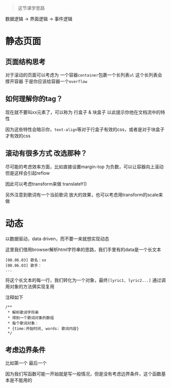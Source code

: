 > 这节课学思路

数据逻辑 -> 界面逻辑 -> 事件逻辑
# 静态页面
## 页面结构思考

对于滚动的页面可以考虑为
一个容器`container`包裹一个长列表`ul` 这个长列表会撑开容器
于是你应该给容器一个`overflow`

## 如何理解你的tag？

现在就不要叫xx元素了，可以称为 行盒子 & 块盒子
以此提示你他在文档流中的特性

因为这些特性会暗示你，`text-align`等对于行盒子有效的css，或者是对于块盒子才有效的css

## 滚动有很多方式 改选那种？

尽可能的考虑效率方面，比如直接设置margin-top 为负数，可以让容器向上滚动
但是这样会引起reflow

因此可以考虑transform来做 translateY()

另外注意到歌词有一个当前歌词 放大的效果，也可以考虑用transform的scale来做


# 动态

以数据驱动，data driven，而不要一来就想实现动态

这里我们借用browser解析html字符串的思路，我们手里有的data是一个长文本
```
[00.06.03] 歌名：xx
[00.06.03] 歌手：
...
```
将这个长文本的每一行，我们转化为一个对象，最终`[lyric1, lyric2...]` 通过调用对象的方法俩实现复用

注释如下
```
/**
 * 解析歌词字符串
 * 得到一个歌词对象的数组
 * 每个歌词对象：
 * {time:开始时间, words: 歌词内容}
 */
```

## 考虑边界条件

比如第一个
最后一个

因为我们写函数可能一开始就是写一般情况，但是没有考虑边界条件，这个函数基本是不能用的